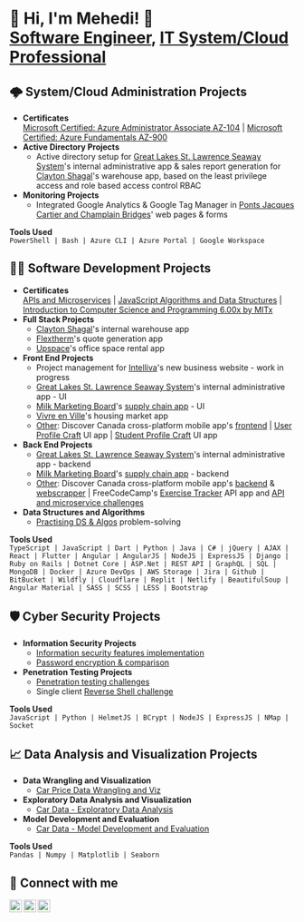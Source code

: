 <h1>👋 Hi, I'm Mehedi! 👋<br/>
  <a href="https://github.com/MehediEhteshum">Software Engineer</a>, <a href="https://www.linkedin.com/in/mehediehteshum/">IT System/Cloud Professional</a></h1>

<h2>🌩️ System/Cloud Administration Projects</h2>

- <b>Certificates</b></br>
[Microsoft Certified: Azure Administrator Associate AZ-104](https://learn.microsoft.com/api/credentials/share/en-us/MehediEhteshum-5437/EBD0ED38093397B1?sharingId=E176167B5A581A88) | [Microsoft Certified: Azure Fundamentals AZ-900](https://learn.microsoft.com/api/credentials/share/en-us/MehediEhteshum-5437/246BC11508C5AAFE?sharingId=E176167B5A581A88)
- <b>Active Directory Projects</b>
  - Active directory setup for [Great Lakes St. Lawrence Seaway System](https://greatlakes-seaway.com/en/)'s internal administrative app & sales report generation for [Clayton Shagal](https://claytonshagal.com/ca/en/home.html)'s warehouse app, based on the least privilege access and role based access control RBAC
- <b>Monitoring Projects</b>
  - Integrated Google Analytics & Google Tag Manager in [Ponts Jacques Cartier and Champlain Bridges](https://jacquescartierchamplain.ca/en/)' web pages & forms

<b>Tools Used</b></br>
`PowerShell | Bash | Azure CLI | Azure Portal | Google Workspace`

<h2>👨‍💻 Software Development Projects</h2>

- <b>Certificates</b></br>
[APIs and Microservices](https://www.freecodecamp.org/certification/mehediehteshum/back-end-development-and-apis) | [JavaScript Algorithms and Data Structures](https://www.freecodecamp.org/certification/mehediehteshum/javascript-algorithms-and-data-structures) | 
[Introduction to Computer Science and Programming 6.00x by MITx](https://verify.edx.org/cert/509781d6118f47efb12782497623a81a)
- <b>Full Stack Projects</b>
  - [Clayton Shagal](https://claytonshagal.com/ca/en/home.html)'s internal warehouse app
  - [Flextherm](https://quote.flextherm.com/en)'s quote generation app
  - [Upspace](https://upspace.ca/)'s office space rental app
- <b>Front End Projects</b>
  - Project management for [Intelliva](https://intelliva.ca/)'s new business website - work in progress
  - [Great Lakes St. Lawrence Seaway System](https://greatlakes-seaway.com/en/)'s internal administrative app - UI
  - [Milk Marketing Board](https://albertamilk.com/)'s [supply chain app](https://portal.nitamms.com/login) - UI
  - [Vivre en Ville](https://vivreenville.org/)'s housing market app
  - <ins>Other</ins>: Discover Canada cross-platform mobile app's [frontend](https://github.com/MehediEhteshum/DiscoverCanada-Frontend) | [User Profile Craft](https://github.com/MehediEhteshum/Craft-Project) UI app | [Student Profile Craft](https://github.com/MehediEhteshum/Mosaic-StudentProfilesApp) UI app
- <b>Back End Projects</b>
  - [Great Lakes St. Lawrence Seaway System](https://greatlakes-seaway.com/en/)'s internal administrative app - backend
  - [Milk Marketing Board](https://albertamilk.com/)'s [supply chain app](https://portal.nitamms.com/login) - backend
  - <ins>Other</ins>: Discover Canada cross-platform mobile app's [backend](https://github.com/MehediEhteshum/DiscoverCanada-Backend) & [webscrapper](https://github.com/MehediEhteshum/DiscoverCanada-Webscrapper) | FreeCodeCamp's [Exercise Tracker](https://github.com/MehediEhteshum/FCC-ExerciseTracker) API app and [API and microservice challenges](https://github.com/MehediEhteshum/APIandMSChallenges)
- <b>Data Structures and Algorithms</b>
  - [Practising DS & Algos](https://github.com/MehediEhteshum/AlgoChallenges-JS) problem-solving

<b>Tools Used</b></br>
`TypeScript | JavaScript | Dart | Python | Java | C# | jQuery | AJAX | React | Flutter | Angular | AngularJS | NodeJS | ExpressJS | Django | Ruby on Rails | Dotnet Core | ASP.Net | REST API | GraphQL | SQL | MongoDB | Docker | Azure DevOps | AWS Storage | Jira | Github | BitBucket | Wildfly | Cloudflare | Replit | Netlify | BeautifulSoup | Angular Material | SASS | SCSS | LESS | Bootstrap`

<h2>🛡️ Cyber Security Projects</h2>

- <b>Information Security Projects</b>
  - [Information security features implementation](https://github.com/MehediEhteshum/InformationSecurityChallenges)
  - [Password encryption & comparison](https://github.com/MehediEhteshum/InformationSecurityChallenge-BCrypt)
- <b>Penetration Testing Projects</b>
  - [Penetration testing challenges](https://github.com/MehediEhteshum/PenTestChallenges_Py)
  - Single client [Reverse Shell challenge](https://github.com/MehediEhteshum/ReverseShellChallenge)

<b>Tools Used</b></br>
`JavaScript | Python | HelmetJS | BCrypt | NodeJS | ExpressJS | NMap | Socket`
 
<h2>📈 Data Analysis and Visualization Projects</h2>

- <b>Data Wrangling and Visualization</b>
  - [Car Price Data Wrangling and Viz](https://github.com/MehediEhteshum/CarPriceDataWranglingViz/blob/master/CarPrice-DataWrangling%26Viz.ipynb)
- <b>Exploratory Data Analysis and Visualization</b>
  - [Car Data - Exploratory Data Analysis](https://github.com/MehediEhteshum/CarDataExploratoryAnalysisViz/blob/master/CarData-EDA%26Viz.ipynb)
- <b>Model Development and Evaluation</b>
  - [Car Data - Model Development and Evaluation](https://github.com/MehediEhteshum/CarDataModelDevEvaluation/blob/master/CarData-MDE.ipynb)

<b>Tools Used</b></br>
`Pandas | Numpy | Matplotlib | Seaborn`

<h2> 🤳 Connect with me</h2>

[<img align="left" alt="MehediEhteshum | LinkedIn" width="22px" src="https://cdn.jsdelivr.net/npm/simple-icons@v3/icons/linkedin.svg" />][linkedin]
[<img align="left" alt="MehediEhteshum | Twitter" width="22px" src="https://cdn.jsdelivr.net/npm/simple-icons@v3/icons/twitter.svg" />][twitter]
<!--
[<img align="left" alt="MehediEhteshum | Facebook" width="22px" src="https://cdn.jsdelivr.net/npm/simple-icons@v3/icons/facebook.svg" />][facebook]
-->
[<img align="left" alt="MehediEhteshum | Instagram" width="22px" src="https://cdn.jsdelivr.net/npm/simple-icons@v3/icons/instagram.svg" />][instagram]

[linkedin]: https://www.linkedin.com/in/mehediehteshum/
[twitter]: https://twitter.com/Mehedi_Ehteshum
[facebook]: https://www.instagram.com/mehedi.ehteshum/
[instagram]: https://www.instagram.com/mehedi.ehteshum/

<!--
**MehediEhteshum/MehediEhteshum** is a ✨ _special_ ✨ repository because its `README.md` (this file) appears on your GitHub profile.

Here are some ideas to get you started:

- 🔭 I’m currently working on ...
- 🌱 I’m currently learning ...
- 👯 I’m looking to collaborate on ...
- 🤔 I’m looking for help with ...
- 💬 Ask me about ...
- 📫 How to reach me: ...
- 😄 Pronouns: ...
- ⚡ Fun fact: ...
-->
